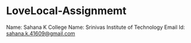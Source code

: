 # LoveLocal-Assignmemt
Name: Sahana K
College Name: Srinivas Institute of Technology
Email Id: sahana.k.41609@gmail.com
